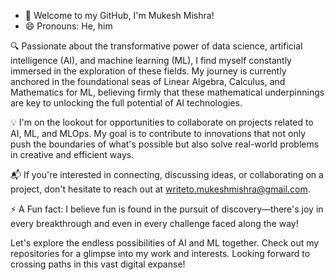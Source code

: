 - 👋 Welcome to my GitHub, I'm Mukesh Mishra!
- 😄 Pronouns: He, him

🔍 Passionate about the transformative power of data science, artificial intelligence (AI), and machine learning (ML), I find myself constantly immersed in the exploration of these fields. My journey is currently anchored in the foundational seas of Linear Algebra, Calculus, and Mathematics for ML, believing firmly that these mathematical underpinnings are key to unlocking the full potential of AI technologies.

💡 I'm on the lookout for opportunities to collaborate on projects related to AI, ML, and MLOps. My goal is to contribute to innovations that not only push the boundaries of what's possible but also solve real-world problems in creative and efficient ways.

📬 If you're interested in connecting, discussing ideas, or collaborating on a project, don't hesitate to reach out at writeto.mukeshmishra@gmail.com.

⚡ A Fun fact: I believe fun is found in the pursuit of discovery—there's joy in every breakthrough and even in every challenge faced along the way!

Let's explore the endless possibilities of AI and ML together. Check out my repositories for a glimpse into my work and interests. Looking forward to crossing paths in this vast digital expanse!
